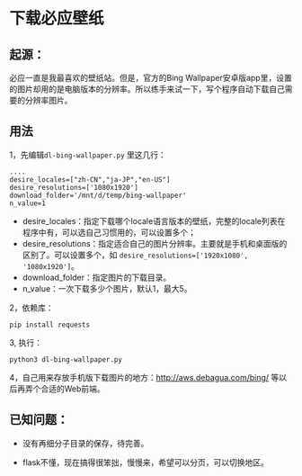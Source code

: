 # 下载必应壁纸

## 起源：

必应一直是我最喜欢的壁纸站。但是，官方的Bing Wallpaper安卓版app里，设置的图片却用的是电脑版本的分辨率。所以练手来试一下，写个程序自动下载自己需要的分辨率图片。

## 用法

1，先编辑`dl-bing-wallpaper.py` 里这几行：

```
....
desire_locales=["zh-CN","ja-JP","en-US"]
desire_resolutions=['1080x1920']
download_folder='/mnt/d/temp/bing-wallpaper'
n_value=1
```

- desire_locales：指定下载哪个locale语言版本的壁纸，完整的locale列表在程序中有，可以选自己习惯用的，可以设置多个；
- desire_resolutions：指定适合自己的图片分辨率。主要就是手机和桌面版的区别了。可以设置多个，如 `desire_resolutions=['1920x1080', '1080x1920']`。
- download_folder：指定图片的下载目录。
- n_value：一次下载多少个图片，默认1，最大5。

2，依赖库：

```
pip install requests
```

3, 执行：

```
python3 dl-bing-wallpaper.py
```

4，自己用来存放手机版下载图片的地方：http://aws.debagua.com/bing/ 等以后再弄个合适的Web前端。

## 已知问题：

- 没有再细分子目录的保存，待完善。

- flask不懂，现在搞得很笨拙，慢慢来，希望可以分页，可以切换地区。

  

